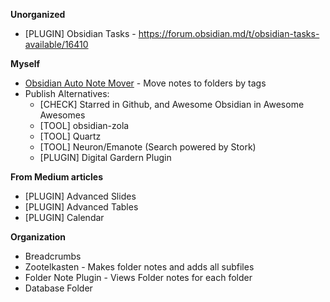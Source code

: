 **Unorganized**
- [PLUGIN] Obsidian Tasks - https://forum.obsidian.md/t/obsidian-tasks-available/16410

**Myself**
- [Obsidian Auto Note Mover](https://github.com/farux/obsidian-auto-note-mover) - Move notes to folders by tags
- Publish Alternatives: 
	- [CHECK] Starred in Github, and Awesome Obsidian in Awesome Awesomes
	- [TOOL] obsidian-zola
	- [TOOL] Quartz
	- [TOOL] Neuron/Emanote (Search powered by Stork)
	- [PLUGIN] Digital Gardern Plugin

**From Medium articles**
- [PLUGIN] Advanced Slides
- [PLUGIN] Advanced Tables
- [PLUGIN] Calendar

**Organization**
- Breadcrumbs
- Zootelkasten - Makes folder notes and adds all subfiles
- Folder Note Plugin - Views Folder notes for each folder
- Database Folder